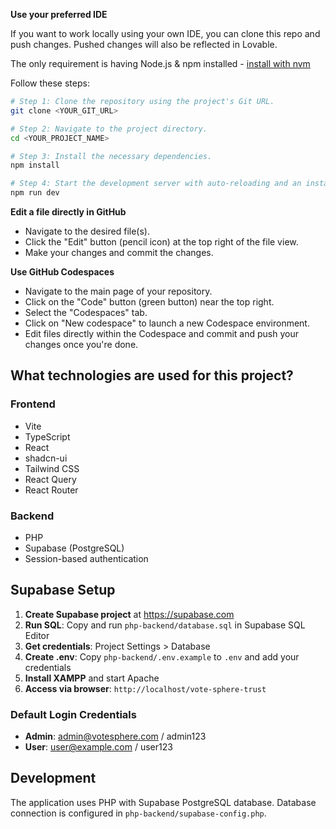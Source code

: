 

**Use your preferred IDE**

If you want to work locally using your own IDE, you can clone this repo and push changes. Pushed changes will also be reflected in Lovable.

The only requirement is having Node.js & npm installed - [install with nvm](https://github.com/nvm-sh/nvm#installing-and-updating)

Follow these steps:

```sh
# Step 1: Clone the repository using the project's Git URL.
git clone <YOUR_GIT_URL>

# Step 2: Navigate to the project directory.
cd <YOUR_PROJECT_NAME>

# Step 3: Install the necessary dependencies.
npm install

# Step 4: Start the development server with auto-reloading and an instant preview.
npm run dev
```

**Edit a file directly in GitHub**

- Navigate to the desired file(s).
- Click the "Edit" button (pencil icon) at the top right of the file view.
- Make your changes and commit the changes.

**Use GitHub Codespaces**

- Navigate to the main page of your repository.
- Click on the "Code" button (green button) near the top right.
- Select the "Codespaces" tab.
- Click on "New codespace" to launch a new Codespace environment.
- Edit files directly within the Codespace and commit and push your changes once you're done.

## What technologies are used for this project?

### Frontend
- Vite
- TypeScript
- React
- shadcn-ui
- Tailwind CSS
- React Query
- React Router

### Backend
- PHP
- Supabase (PostgreSQL)
- Session-based authentication

## Supabase Setup

1. **Create Supabase project** at https://supabase.com
2. **Run SQL**: Copy and run `php-backend/database.sql` in Supabase SQL Editor
3. **Get credentials**: Project Settings > Database
4. **Create .env**: Copy `php-backend/.env.example` to `.env` and add your credentials
5. **Install XAMPP** and start Apache
6. **Access via browser**: `http://localhost/vote-sphere-trust`

### Default Login Credentials
- **Admin**: admin@votesphere.com / admin123
- **User**: user@example.com / user123

## Development

The application uses PHP with Supabase PostgreSQL database. Database connection is configured in `php-backend/supabase-config.php`.


